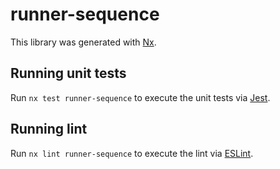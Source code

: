 # runner-sequence

This library was generated with [Nx](https://nx.dev).

## Running unit tests

Run `nx test runner-sequence` to execute the unit tests via [Jest](https://jestjs.io).

## Running lint

Run `nx lint runner-sequence` to execute the lint via [ESLint](https://eslint.org/).
